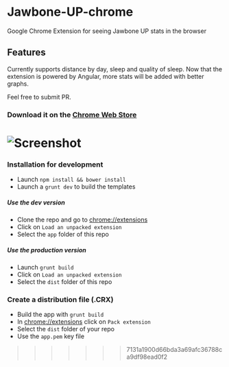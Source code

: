 Jawbone-UP-chrome
=================

Google Chrome Extension for seeing Jawbone UP stats in the browser

## Features
Currently supports distance by day, sleep and quality of sleep.
Now that the extension is powered by Angular, more stats will be added with better graphs.

Feel free to submit PR.

### Download it on the [Chrome Web Store](https://chrome.google.com/webstore/detail/jawbone-up-chrome-extensi/imjkegdfgajgdbgeondmlgddalgeefij)

![Screenshot](http://i.imgur.com/wmGMF4b.png)
=======

### Installation for development
- Launch ``npm install && bower install``
- Launch a ``grunt dev`` to build the templates

##### Use the dev version
- Clone the repo and go to [chrome://extensions](http://chrome://extensions)
- Click on `Load an unpacked extension`
- Select the `app` folder of this repo

##### Use the production version
- Launch `grunt build`
- Click on `Load an unpacked extension`
- Select the `dist` folder of this repo


### Create a distribution file (.CRX)
- Build the app with ``grunt build``
- In [chrome://extensions](http://chrome://extensions) click on ``Pack extension``
- Select the ``dist`` folder of your repo
- Use the ``app.pem`` key file
>>>>>>> 7131a1900d66bda3a69afc36788ca9df98ead0f2
